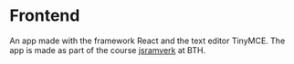 # Frontend

An app made with the framework React and the text editor TinyMCE.
The app is made as part of the course [jsramverk](https://jsramverk.se) at BTH.
